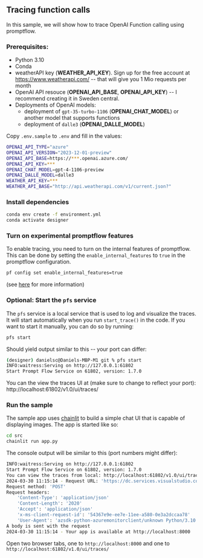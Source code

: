 ## Tracing function calls

In this sample, we will show how to trace OpenAI Function calling using promptflow.

### Prerequisites:

- Python 3.10
- Conda
- weatherAPI key (**WEATHER_API_KEY**). Sign up for the free account at https://www.weatherapi.com/ -- that will give you 1 Mio requests per month
- OpenAI API resouce (**OPENAI_API_BASE**, **OPENAI_API_KEY**) -- I recommend creating it in Sweden central. 
- Deployments of OpenAI models:
    - deployment of `gpt-35-turbo-1106` (**OPENAI_CHAT_MODEL**) or another model that supports functions
    - deployment of `dalle3` (**OPENAI_DALLE_MODEL**) 

Copy `.env.sample` to `.env` and fill in the values:

```bash
OPENAI_API_TYPE="azure"
OPENAI_API_VERSION="2023-12-01-preview"
OPENAI_API_BASE=https://***.openai.azure.com/
OPENAI_API_KEY=***
OPENAI_CHAT_MODEL=gpt-4-1106-preview
OPENAI_DALLE_MODEL=dalle3
WEATHER_API_KEY=***
WEATHER_API_BASE="http://api.weatherapi.com/v1/current.json?"
```

### Install dependencies

```bash
conda env create -f environment.yml
conda activate designer
```

### Turn on experimental promptflow features

To enable tracing, you need to turn on the internal features of promptflow. This can be done by setting the `enable_internal_features` to `true` in the promptflow configuration.

```bash
pf config set enable_internal_features=true
```
(see [here](https://github.com/microsoft/promptflow/blob/clwan/eager-mode-sample/examples/tutorials/trace/README.md) for more information)

### Optional: Start the `pfs` service

The `pfs` service is a local service that is used to log and visualize the traces. It will start automatically when you run `start_trace()` in the code. If you want to start it manually, you can do so by running:

```bash
pfs start
```

Should yield output similar to this -- your port can differ:
```bash
(designer) danielsc@Daniels-MBP-M1 git % pfs start
INFO:waitress:Serving on http://127.0.0.1:61802
Start Prompt Flow Service on 61802, version: 1.7.0
```

You can the view the traces UI at (make sure to change to reflect your port): http://localhost:61802/v1.0/ui/traces/

### Run the sample

The sample app uses [chainlit](https://docs.chainlit.io/get-started/overview) to build a simple chat UI that is capable of displaying images. The app is started like so:

```bash
cd src
chainlit run app.py
```

The console output will be similar to this (port numbers might differ):

```bash
INFO:waitress:Serving on http://127.0.0.1:61802
Start Prompt Flow Service on 61802, version: 1.7.0
You can view the traces from local: http://localhost:61802/v1.0/ui/traces/
2024-03-30 11:15:14 - Request URL: 'https://dc.services.visualstudio.com/v2.1/track'
Request method: 'POST'
Request headers:
    'Content-Type': 'application/json'
    'Content-Length': '2020'
    'Accept': 'application/json'
    'x-ms-client-request-id': '54367e9e-ee7e-11ee-a580-0e3a2dccaa78'
    'User-Agent': 'azsdk-python-azuremonitorclient/unknown Python/3.10.4 (macOS-10.16-x86_64-i386-64bit)'
A body is sent with the request
2024-03-30 11:15:14 - Your app is available at http://localhost:8000
```

Open two browser tabs, one to `http://localhost:8000` and one to `http://localhost:61802/v1.0/ui/traces/`
